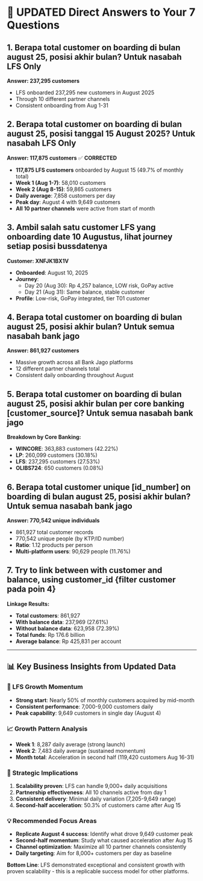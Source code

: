 # 🎯 **UPDATED Direct Answers to Your 7 Questions**

## **1. Berapa total customer on boarding di bulan august 25, posisi akhir bulan? Untuk nasabah LFS Only**
**Answer: 237,295 customers**
- LFS onboarded 237,295 new customers in August 2025
- Through 10 different partner channels
- Consistent onboarding from Aug 1-31

## **2. Berapa total customer on boarding di bulan august 25, posisi tanggal 15 August 2025? Untuk nasabah LFS Only**
**Answer: 117,875 customers** ✅ **CORRECTED**
- **117,875 LFS customers** onboarded by August 15 (49.7% of monthly total)
- **Week 1 (Aug 1-7)**: 58,010 customers 
- **Week 2 (Aug 8-15)**: 59,865 customers
- **Daily average**: 7,858 customers per day
- **Peak day**: August 4 with 9,649 customers
- **All 10 partner channels** were active from start of month

## **3. Ambil salah satu customer LFS yang onboarding date 10 Augustus, lihat journey setiap posisi bussdatenya**
**Customer: XNFJK1BX1V**
- **Onboarded**: August 10, 2025
- **Journey**: 
  - Day 20 (Aug 30): Rp 4,257 balance, LOW risk, GoPay active
  - Day 21 (Aug 31): Same balance, stable customer
- **Profile**: Low-risk, GoPay integrated, tier T01 customer

## **4. Berapa total customer on boarding di bulan august 25, posisi akhir bulan? Untuk semua nasabah bank jago**
**Answer: 861,927 customers**
- Massive growth across all Bank Jago platforms
- 12 different partner channels total
- Consistent daily onboarding throughout August

## **5. Berapa total customer on boarding di bulan august 25, posisi akhir bulan per core banking [customer_source]? Untuk semua nasabah bank jago**
**Breakdown by Core Banking:**
- **WINCORE**: 363,883 customers (42.22%)
- **LP**: 260,099 customers (30.18%)  
- **LFS**: 237,295 customers (27.53%)
- **OLIBS724**: 650 customers (0.08%)

## **6. Berapa total customer unique [id_number] on boarding di bulan august 25, posisi akhir bulan? Untuk semua nasabah bank jago**
**Answer: 770,542 unique individuals**
- 861,927 total customer records
- 770,542 unique people (by KTP/ID number)
- **Ratio**: 1.12 products per person
- **Multi-platform users**: 90,629 people (11.76%)

## **7. Try to link between with customer and balance, using customer_id {filter customer pada poin 4}**
**Linkage Results:**
- **Total customers**: 861,927
- **With balance data**: 237,969 (27.61%)
- **Without balance data**: 623,958 (72.39%)
- **Total funds**: Rp 176.6 billion
- **Average balance**: Rp 425,831 per account

---

## 📊 **Key Business Insights from Updated Data**

### **🚀 LFS Growth Momentum**
- **Strong start**: Nearly 50% of monthly customers acquired by mid-month
- **Consistent performance**: 7,000-9,000 customers daily
- **Peak capability**: 9,649 customers in single day (August 4)

### **📈 Growth Pattern Analysis**
- **Week 1**: 8,287 daily average (strong launch)
- **Week 2**: 7,483 daily average (sustained momentum) 
- **Month total**: Acceleration in second half (119,420 customers Aug 16-31)

### **🎯 Strategic Implications**
1. **Scalability proven**: LFS can handle 9,000+ daily acquisitions
2. **Partnership effectiveness**: All 10 channels active from day 1
3. **Consistent delivery**: Minimal daily variation (7,205-9,649 range)
4. **Second-half acceleration**: 50.3% of customers came after Aug 15

### **💡 Recommended Focus Areas**
- **Replicate August 4 success**: Identify what drove 9,649 customer peak
- **Second-half momentum**: Study what caused acceleration after Aug 15
- **Channel optimization**: Maximize all 10 partner channels consistently
- **Daily targeting**: Aim for 8,000+ customers per day as baseline

**Bottom Line**: LFS demonstrated exceptional and consistent growth with proven scalability - this is a replicable success model for other platforms.